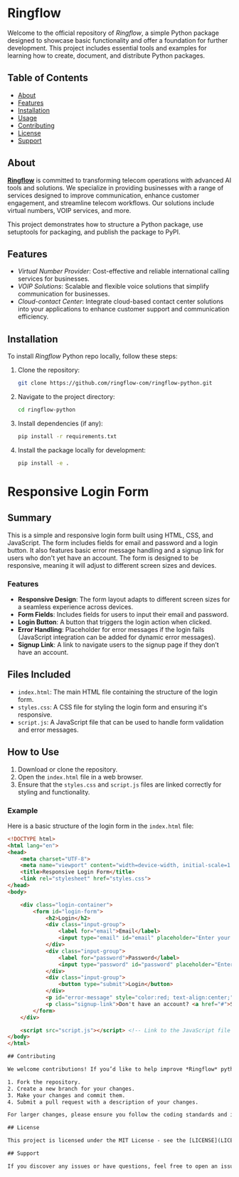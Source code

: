 # Ringflow

Welcome to the official repository of *Ringflow*, a simple Python package designed to showcase basic functionality and offer a foundation for further development. This project includes essential tools and examples for learning how to create, document, and distribute Python packages.

## Table of Contents

- [About](#about)
- [Features](#features)
- [Installation](#installation)
- [Usage](#usage)
- [Contributing](#contributing)
- [License](#license)
- [Support](#support)

## About

**[Ringflow](https://www.ringflow.com/)** is committed to transforming telecom operations with advanced AI tools and solutions. We specialize in providing businesses with a range of services designed to improve communication, enhance customer engagement, and streamline telecom workflows. Our solutions include virtual numbers, VOIP services, and more.

This project demonstrates how to structure a Python package, use setuptools for packaging, and publish the package to PyPI.

## Features

- *Virtual Number Provider*: Cost-effective and reliable international calling services for businesses.
- *VOIP Solutions*: Scalable and flexible voice solutions that simplify communication for businesses.
- *Cloud-contact Center*: Integrate cloud-based contact center solutions into your applications to enhance customer support and communication efficiency.

## Installation

To install *Ringflow* Python repo locally, follow these steps:

1. Clone the repository:

    ```bash
    git clone https://github.com/ringflow-com/ringflow-python.git
    ```

2. Navigate to the project directory:

    ```bash
    cd ringflow-python
    ```

3. Install dependencies (if any):

    ```bash
    pip install -r requirements.txt
    ```

4. Install the package locally for development:

    ```bash
    pip install -e .
    ```

# Responsive Login Form

## Summary

This is a simple and responsive login form built using HTML, CSS, and JavaScript. The form includes fields for email and password and a login button. It also features basic error message handling and a signup link for users who don't yet have an account. The form is designed to be responsive, meaning it will adjust to different screen sizes and devices.

### Features
- **Responsive Design**: The form layout adapts to different screen sizes for a seamless experience across devices.
- **Form Fields**: Includes fields for users to input their email and password.
- **Login Button**: A button that triggers the login action when clicked.
- **Error Handling**: Placeholder for error messages if the login fails (JavaScript integration can be added for dynamic error messages).
- **Signup Link**: A link to navigate users to the signup page if they don’t have an account.

## Files Included

- `index.html`: The main HTML file containing the structure of the login form.
- `styles.css`: A CSS file for styling the login form and ensuring it's responsive.
- `script.js`: A JavaScript file that can be used to handle form validation and error messages.

## How to Use

1. Download or clone the repository.
2. Open the `index.html` file in a web browser.
3. Ensure that the `styles.css` and `script.js` files are linked correctly for styling and functionality.

### Example

Here is a basic structure of the login form in the `index.html` file:

```html
<!DOCTYPE html>
<html lang="en">
<head>
    <meta charset="UTF-8">
    <meta name="viewport" content="width=device-width, initial-scale=1.0">
    <title>Responsive Login Form</title>
    <link rel="stylesheet" href="styles.css">
</head>
<body>

    <div class="login-container">
        <form id="login-form">
            <h2>Login</h2>
            <div class="input-group">
                <label for="email">Email</label>
                <input type="email" id="email" placeholder="Enter your email" required>
            </div>
            <div class="input-group">
                <label for="password">Password</label>
                <input type="password" id="password" placeholder="Enter your password" required>
            </div>
            <div class="input-group">
                <button type="submit">Login</button>
            </div>
            <p id="error-message" style="color:red; text-align:center;"></p> <!-- Error message placeholder -->
            <p class="signup-link">Don't have an account? <a href="#">Sign up</a></p>
        </form>
    </div>

    <script src="script.js"></script> <!-- Link to the JavaScript file -->
</body>
</html>

## Contributing

We welcome contributions! If you’d like to help improve *Ringflow* python repo, please follow these steps:

1. Fork the repository.
2. Create a new branch for your changes.
3. Make your changes and commit them.
4. Submit a pull request with a description of your changes.

For larger changes, please ensure you follow the coding standards and include unit tests for new features where applicable.

## License

This project is licensed under the MIT License - see the [LICENSE](LICENSE) file for details.

## Support

If you discover any issues or have questions, feel free to open an issue on GitHub or email us at [support@ringflow.com](mailto:support@ringflow.com).

